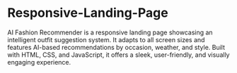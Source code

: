# Responsive-Landing-Page
AI Fashion Recommender is a responsive landing page showcasing an intelligent outfit suggestion system. It adapts to all screen sizes and features AI-based recommendations by occasion, weather, and style. Built with HTML, CSS, and JavaScript, it offers a sleek, user-friendly, and visually engaging experience.
